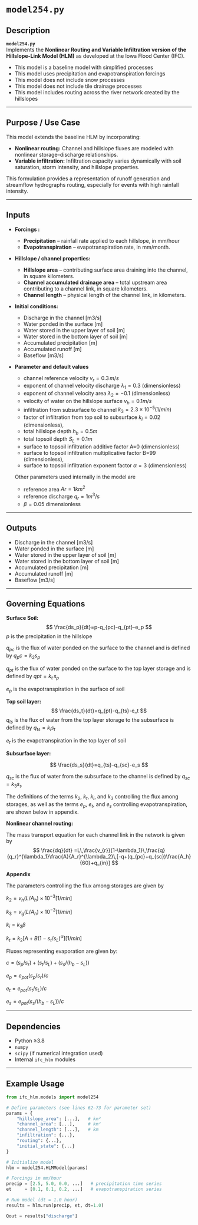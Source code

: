# `model254.py` 

## Description
**`model254.py`**  
Implements the **Nonlinear Routing and Variable Infiltration version of the Hillslope-Link Model (HLM)** as developed at the Iowa Flood Center (IFC).
- This model is a baseline model with simplified processes
- This model uses precipitation and evapotranspiration forcings
- This model does not include snow processes
- This model does not include tile drainage processes
- This model includes routing across the river network created by the hillslopes

---

## Purpose / Use Case
This model extends the baseline HLM by incorporating:

- **Nonlinear routing:** Channel and hillslope fluxes are modeled with nonlinear storage–discharge relationships.  
- **Variable infiltration:** Infiltration capacity varies dynamically with soil saturation, storm intensity, and hillslope properties.  

This formulation provides a representation of runoff generation and streamflow hydrographs routing, especially for events with high rainfall intensity.

---

## Inputs

- **Forcings :**
  - **Precipitation** – rainfall rate applied to each hillslope, in mm/hour  
  - **Evapotranspiration** – evapotranspiration rate, in mm/month.  

- **Hillslope / channel properties:**
  - **Hillslope area** – contributing surface area draining into the channel, in square kilometers.
  - **Channel accumulated drainage area** – total upstream area contributing to a channel link, in square kilometers.  
  - **Channel length** – physical length of the channel link, in kilometers.  

- **Initial conditions:**
  - Discharge in the channel [m3/s]  
  - Water ponded in the surface [m]
  - Water stored in the upper layer of soil [m]
  - Water stored in the bottom layer of soil [m] 
  - Accumulated precipitation [m]
  - Accumulated runoff [m]
  - Baseflow [m3/s]
  

- **Parameter and default values**

    - channel reference velocity $v_r=0.3\,m/s$
    -  exponent of channel velocity discharge $\lambda_1=0.3$  (dimensionless)
    -  exponent of channel velocity area $\lambda_2=-0.1$  (dimensionless)
    - velocity of water on the hillslope surface $v_h=0.1m/s$
    - infiltration from subsurface to channel $k_3=2.3\times10^{-5}(1/min)$
    - factor of infiltration from top soil to subsurface $k_i=0.02$ (dimensionless),
    - total hillslope depth $h_b=0.5m$
    - total topsoil depth $S_L = 0.1m$
    - surface to topsoil infiltration additive factor A=0 (dimensionless)
    - surface to topsoil infiltration multiplicative factor B=99 (dimensionless),
    - surface to topsoil infiltration exponent factor $\alpha=3$ (dimensionless)

    Other parameters used internally in the model are
    - reference area $Ar=1km^2$
    - reference discharge $q_r=1m^3/s$ 
    - $\beta=0.05$ dimensionless
  

---

## Outputs

- Discharge in the channel [m3/s]  
- Water ponded in the surface [m]
- Water stored in the upper layer of soil [m]
- Water stored in the bottom layer of soil [m] 
- Accumulated precipitation [m]
- Accumulated runoff [m]
- Baseflow [m3/s]

---

## Governing Equations

**Surface Soil:**
$$
\frac{ds_p}{dt}=p-q_{pc}-q_{pt}-e_p
$$
$p$ is the precipitation in the hillslope


$q_{pc}$ is the flux of water ponded on the surface to the channel and is defined by $q_pc = k_2s_p$

 $q_{pt}$ is the flux of water ponded on the surface to the top layer storage and is defined by $qpt = k_t\,s_p$


$e_p$ is the evapotranspiration in the surface of soil

**Top soil layer:**
$$
\frac{ds_t}{dt}=q_{pt}-q_{ts}-e_t
$$
$q_{ts}$ is the flux of water from the top layer storage to the subsurface is defined by $q_{ts} = k_is_t$

$e_t$ is the evapotranspiration in the top layer of soil


**Subsurface layer:**
   
$$
\frac{ds_s}{dt}=q_{ts}-q_{sc}-e_s
$$

 $q_{sc}$ is the flux of water from the subsurface to the channel is defined by $q_{sc} = k_3s_s$
 
 The definitions of the terms $k_2$, $k_t$, $k_i$, and $k_3$ controlling the flux among storages, as well as the terms $e_p$, $e_t$, and $e_s$ controlling evapotranspiration, are shown below in appendix.   

**Nonlinear channel routing:**

The mass transport equation for each channel link in the network is given by
$$
   \frac{dq}{dt} =L\,\frac{v_{r}}{1-\lambda_1}\,\frac{q}{q_r}^{\lambda_1}\frac{A}{A_r}^{\lambda_2}\,[-q+(q_{pc}+q_{sc})\frac{A_h}{60}+q_{in}] 
$$

 
  
**Appendix**

The parameters controlling the flux among storages are given by

$k_2=v_h(L/A_h) ×10^{-3}[1/min]$

$k_3=v_g(L/A_h)×10^{-3}[1/min]$

$k_i=k_2\beta$

$k_t=k_2 [A+B(1-s_t/s_L )^\alpha ][1/min]$


Fluxes representing evaporation are given by:

$c =(s_p/s_r)+(s_t/s_L)+(s_s/(h_b-s_L))$

$e_p=e_{pot}(s_p/s_r)/c$

$e_t=e_{pot}(s_t/s_L)/c$

$e_s=e_{pot}(s_s/(h_b-s_L))/c$



---

## Dependencies

- Python ≥3.8  
- `numpy`  
- `scipy` (if numerical integration used)  
- Internal `ifc_hlm` modules  

---

## Example Usage

```python
from ifc_hlm.models import model254

# Define parameters (see lines 62–73 for parameter set)
params = {
    "hillslope_area": [...],   # km²
    "channel_area": [...],     # km²
    "channel_length": [...],   # km
    "infiltration": {...},
    "routing": {...},
    "initial_state": {...}
}

# Initialize model
hlm = model254.HLMModel(params)

# Forcings in mm/hour
precip = [2.5, 5.0, 0.0, ...]   # precipitation time series
et     = [0.1, 0.1, 0.2, ...]   # evapotranspiration series

# Run model (dt = 1.0 hour)
results = hlm.run(precip, et, dt=1.0)

Qout = results["discharge"]
